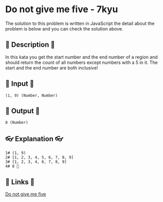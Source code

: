 # Do not give me five - 7kyu

The solution to this problem is written in JavaScript the detail about the problem is below and you can check the solution above.

## 💬 Description 💬

In this kata you get the start number and the end number of a region and should return the count of all numbers except numbers with a 5 in it. The start and the end number are both inclusive!

## 🥚 Input 🥚

```
(1, 9) (Number, Number)
```

## 🐣 Output 🐣

```
8 (Number)
```

## 👓 Explanation 👓

```
1# (1, 9)
2# [1, 2, 3, 4, 5, 6, 7, 8, 9]
3# [1, 2, 3, 4, 6, 7, 8, 9]
4# 8 🎉
```

## 🔗 Links 🔗

[Do not give me five](https://www.codewars.com/kata/5813d19765d81c592200001a)
